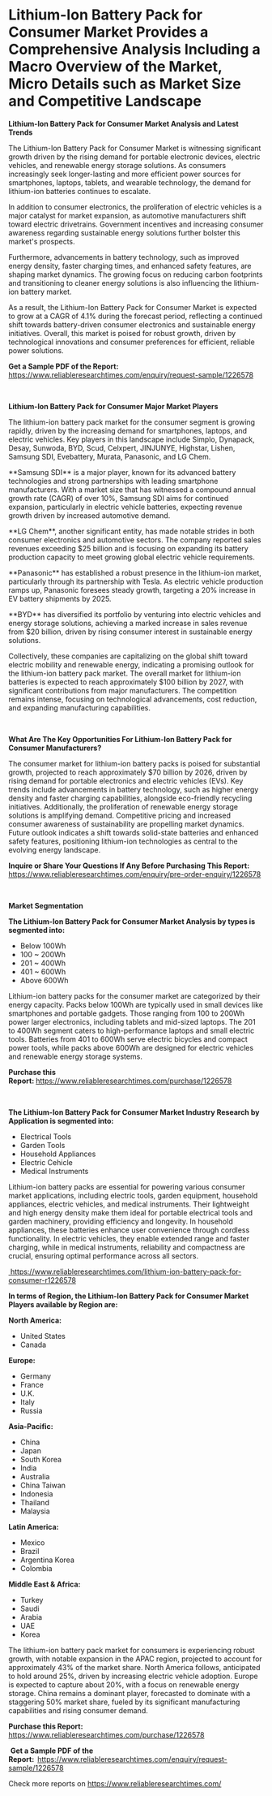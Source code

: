 <p><h1>Lithium-Ion Battery Pack for Consumer Market Provides a Comprehensive Analysis Including a Macro Overview of the Market, Micro Details such as Market Size and Competitive Landscape</h1></p><p><strong>Lithium-Ion Battery Pack for Consumer Market Analysis and Latest Trends</strong></p>
<p><p>The Lithium-Ion Battery Pack for Consumer Market is witnessing significant growth driven by the rising demand for portable electronic devices, electric vehicles, and renewable energy storage solutions. As consumers increasingly seek longer-lasting and more efficient power sources for smartphones, laptops, tablets, and wearable technology, the demand for lithium-ion batteries continues to escalate. </p><p>In addition to consumer electronics, the proliferation of electric vehicles is a major catalyst for market expansion, as automotive manufacturers shift toward electric drivetrains. Government incentives and increasing consumer awareness regarding sustainable energy solutions further bolster this market's prospects. </p><p>Furthermore, advancements in battery technology, such as improved energy density, faster charging times, and enhanced safety features, are shaping market dynamics. The growing focus on reducing carbon footprints and transitioning to cleaner energy solutions is also influencing the lithium-ion battery market.</p><p>As a result, the Lithium-Ion Battery Pack for Consumer Market is expected to grow at a CAGR of 4.1% during the forecast period, reflecting a continued shift towards battery-driven consumer electronics and sustainable energy initiatives. Overall, this market is poised for robust growth, driven by technological innovations and consumer preferences for efficient, reliable power solutions.</p></p>
<p><strong>Get a Sample PDF of the Report:&nbsp;</strong> <a href="https://www.reliableresearchtimes.com/enquiry/request-sample/1226578?utm_campaign=2793&utm_medium=2&utm_source=Github&utm_content=ia&utm_term=02032025&utm_id=lithium-ion-battery-pack-for-consumer">https://www.reliableresearchtimes.com/enquiry/request-sample/1226578</a></p>
<p>&nbsp;</p>
<p><strong>Lithium-Ion Battery Pack for Consumer Major Market Players</strong></p>
<p><p>The lithium-ion battery pack market for the consumer segment is growing rapidly, driven by the increasing demand for smartphones, laptops, and electric vehicles. Key players in this landscape include Simplo, Dynapack, Desay, Sunwoda, BYD, Scud, Celxpert, JINJUNYE, Highstar, Lishen, Samsung SDI, Evebattery, Murata, Panasonic, and LG Chem. </p><p>**Samsung SDI** is a major player, known for its advanced battery technologies and strong partnerships with leading smartphone manufacturers. With a market size that has witnessed a compound annual growth rate (CAGR) of over 10%, Samsung SDI aims for continued expansion, particularly in electric vehicle batteries, expecting revenue growth driven by increased automotive demand.</p><p>**LG Chem**, another significant entity, has made notable strides in both consumer electronics and automotive sectors. The company reported sales revenues exceeding $25 billion and is focusing on expanding its battery production capacity to meet growing global electric vehicle requirements.</p><p>**Panasonic** has established a robust presence in the lithium-ion market, particularly through its partnership with Tesla. As electric vehicle production ramps up, Panasonic foresees steady growth, targeting a 20% increase in EV battery shipments by 2025.</p><p>**BYD** has diversified its portfolio by venturing into electric vehicles and energy storage solutions, achieving a marked increase in sales revenue from $20 billion, driven by rising consumer interest in sustainable energy solutions.</p><p>Collectively, these companies are capitalizing on the global shift toward electric mobility and renewable energy, indicating a promising outlook for the lithium-ion battery pack market. The overall market for lithium-ion batteries is expected to reach approximately $100 billion by 2027, with significant contributions from major manufacturers. The competition remains intense, focusing on technological advancements, cost reduction, and expanding manufacturing capabilities.</p></p>
<p>&nbsp;</p>
<p><strong>What Are The Key Opportunities For Lithium-Ion Battery Pack for Consumer Manufacturers?</strong></p>
<p><p>The consumer market for lithium-ion battery packs is poised for substantial growth, projected to reach approximately $70 billion by 2026, driven by rising demand for portable electronics and electric vehicles (EVs). Key trends include advancements in battery technology, such as higher energy density and faster charging capabilities, alongside eco-friendly recycling initiatives. Additionally, the proliferation of renewable energy storage solutions is amplifying demand. Competitive pricing and increased consumer awareness of sustainability are propelling market dynamics. Future outlook indicates a shift towards solid-state batteries and enhanced safety features, positioning lithium-ion technologies as central to the evolving energy landscape.</p></p>
<p><strong>Inquire or Share Your Questions If Any Before Purchasing This Report:</strong> <a href="https://www.reliableresearchtimes.com/enquiry/pre-order-enquiry/1226578?utm_campaign=2793&utm_medium=2&utm_source=Github&utm_content=ia&utm_term=02032025&utm_id=lithium-ion-battery-pack-for-consumer">https://www.reliableresearchtimes.com/enquiry/pre-order-enquiry/1226578</a></p>
<p>&nbsp;</p>
<p><strong>Market Segmentation</strong></p>
<p><strong>The Lithium-Ion Battery Pack for Consumer Market Analysis by types is segmented into:</strong></p>
<p><ul><li>Below 100Wh</li><li>100 ~ 200Wh</li><li>201 ~ 400Wh</li><li>401 ~ 600Wh</li><li>Above 600Wh</li></ul></p>
<p><p>Lithium-ion battery packs for the consumer market are categorized by their energy capacity. Packs below 100Wh are typically used in small devices like smartphones and portable gadgets. Those ranging from 100 to 200Wh power larger electronics, including tablets and mid-sized laptops. The 201 to 400Wh segment caters to high-performance laptops and small electric tools. Batteries from 401 to 600Wh serve electric bicycles and compact power tools, while packs above 600Wh are designed for electric vehicles and renewable energy storage systems.</p></p>
<p><strong>Purchase this Report:&nbsp;</strong><a href="https://www.reliableresearchtimes.com/purchase/1226578?utm_campaign=2793&utm_medium=2&utm_source=Github&utm_content=ia&utm_term=02032025&utm_id=lithium-ion-battery-pack-for-consumer">https://www.reliableresearchtimes.com/purchase/1226578</a></p>
<p>&nbsp;</p>
<p><strong>The Lithium-Ion Battery Pack for Consumer Market Industry Research by Application is segmented into:</strong></p>
<p><ul><li>Electrical Tools</li><li>Garden Tools</li><li>Household Appliances</li><li>Electric Cehicle</li><li>Medical Instruments</li></ul></p>
<p><p>Lithium-ion battery packs are essential for powering various consumer market applications, including electric tools, garden equipment, household appliances, electric vehicles, and medical instruments. Their lightweight and high energy density make them ideal for portable electrical tools and garden machinery, providing efficiency and longevity. In household appliances, these batteries enhance user convenience through cordless functionality. In electric vehicles, they enable extended range and faster charging, while in medical instruments, reliability and compactness are crucial, ensuring optimal performance across all sectors.</p></p>
<p><a href="https://www.reliableresearchtimes.com/lithium-ion-battery-pack-for-consumer-r1226578?utm_campaign=2793&utm_medium=2&utm_source=Github&utm_content=ia&utm_term=02032025&utm_id=lithium-ion-battery-pack-for-consumer">&nbsp;https://www.reliableresearchtimes.com/lithium-ion-battery-pack-for-consumer-r1226578</a></p>
<p><strong>In terms of Region, the Lithium-Ion Battery Pack for Consumer Market Players available by Region are:</strong></p>
<p>
    <p> <strong> North America: </strong>
        <ul>
            <li>United States</li>
            <li>Canada</li>
        </ul>
        </p> 
    <p> <strong> Europe: </strong>
        <ul>
            <li>Germany</li>
            <li>France</li>
            <li>U.K.</li>
            <li>Italy</li>
            <li>Russia</li>
        </ul>
        </p> 
    <p> <strong> Asia-Pacific: </strong>
        <ul>
            <li>China</li>
            <li>Japan</li>
            <li>South Korea</li>
            <li>India</li>
            <li>Australia</li>
            <li>China Taiwan</li>
            <li>Indonesia</li>
            <li>Thailand</li>
            <li>Malaysia</li>
        </ul>
        </p> 
    <p> <strong> Latin America: </strong>
        <ul>
            <li>Mexico</li>
            <li>Brazil</li>
            <li>Argentina Korea</li>
            <li>Colombia</li>
        </ul>
        </p> 
    <p> <strong> Middle East & Africa: </strong>
        <ul>
            <li>Turkey</li>
            <li>Saudi</li>
            <li>Arabia</li>
            <li>UAE</li>
            <li>Korea</li>
        </ul>
    </p>
    </p>
<p><p>The lithium-ion battery pack market for consumers is experiencing robust growth, with notable expansion in the APAC region, projected to account for approximately 43% of the market share. North America follows, anticipated to hold around 25%, driven by increasing electric vehicle adoption. Europe is expected to capture about 20%, with a focus on renewable energy storage. China remains a dominant player, forecasted to dominate with a staggering 50% market share, fueled by its significant manufacturing capabilities and rising consumer demand.</p></p>
<p><strong>Purchase this Report: </strong><a href="https://www.reliableresearchtimes.com/purchase/1226578?utm_campaign=2793&utm_medium=2&utm_source=Github&utm_content=ia&utm_term=02032025&utm_id=lithium-ion-battery-pack-for-consumer">https://www.reliableresearchtimes.com/purchase/1226578</a></p>
<p>&nbsp;<strong>Get a Sample PDF of the Report:&nbsp;&nbsp;</strong><a href="https://www.reliableresearchtimes.com/enquiry/request-sample/1226578?utm_campaign=2793&utm_medium=2&utm_source=Github&utm_content=ia&utm_term=02032025&utm_id=lithium-ion-battery-pack-for-consumer">https://www.reliableresearchtimes.com/enquiry/request-sample/1226578</a></p>
<p><strong></strong></p>
<p>Check more reports on <a href="https://www.reliableresearchtimes.com/?utm_campaign=2793&utm_medium=2&utm_source=Github&utm_content=ia&utm_term=02032025&utm_id=lithium-ion-battery-pack-for-consumer">https://www.reliableresearchtimes.com/</a></p>